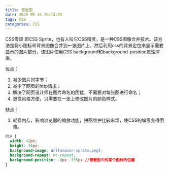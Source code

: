 ```yaml
---
title: 雪碧图
date: 2020-05-16 20:14:23
tags: CSS
categories: CSS
---
```


CSS雪碧 即CSS Sprite，也有人叫它CSS精灵，是一种CSS图像合并技术。该方法是将小图标和背景图像合并到一张图片上，然后利用css的背景定位来显示需要显示的图片部分，该图片使用CSS background和background-position属性渲染。

优点：

1. 减少图片的字节；
2. 减少了网页的http请求；
3. 解决了网页设计师在图片命名的困扰，不需要对每张图进行命名；
4. 更换风格方便，只需要在一张上修改图片的颜色样式。

缺点：

1. 耗费内存，影响浏览器的缩放功能，拼图维护比较麻烦，使CSS的编写变得困难。

```css
div {
  width: 42px;
  height: 34px;
  background-image: url(amazon-sprite.png);
  background-repeat: no-repeat;
  background-position: -8px -335px //雪碧图中的某个图标的位置
}
```

